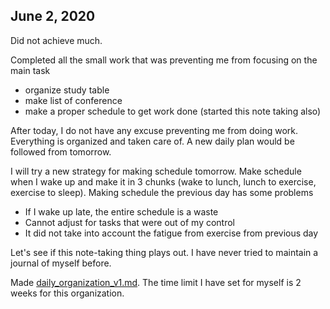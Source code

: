 ## June 2, 2020

Did not achieve much.

Completed all the small work that was preventing me from focusing on the main task
- organize study table
- make list of conference
- make a proper schedule to get work done (started this note taking also)

After today, I do not have any excuse preventing me from doing work. Everything is organized and taken care of. A new daily plan would be followed from tomorrow.

I will try a new strategy for making schedule tomorrow. Make schedule when I wake up and make it in 3 chunks (wake to lunch, lunch to exercise, exercise to sleep). Making schedule the previous day has some problems
- If I wake up late, the entire schedule is a waste
- Cannot adjust for tasks that were out of my control
- It did not take into account the fatigue from exercise from previous day

Let's see if this note-taking thing plays out. I have never tried to maintain a journal of myself before. 

Made [daily_organization_v1.md](day_organization_v1.md). The time limit I have set for myself is 2 weeks for this organization.
